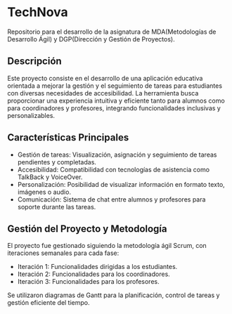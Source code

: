 # TechNova
Repositorio para el desarrollo de la asignatura de MDA(Metodologías de Desarrollo Ágil) y DGP(Dirección y Gestión de Proyectos).

## Descripción
Este proyecto consiste en el desarrollo de una aplicación educativa orientada a mejorar la gestión y el seguimiento de tareas para estudiantes con diversas necesidades de accesibilidad. La herramienta busca proporcionar una experiencia intuitiva y eficiente tanto para alumnos como para coordinadores y profesores, integrando funcionalidades inclusivas y personalizables.

## Características Principales
- Gestión de tareas: Visualización, asignación y seguimiento de tareas pendientes y completadas.
- Accesibilidad: Compatibilidad con tecnologías de asistencia como TalkBack y VoiceOver.
- Personalización: Posibilidad de visualizar información en formato texto, imágenes o audio.
- Comunicación: Sistema de chat entre alumnos y profesores para soporte durante las tareas.

## Gestión del Proyecto y Metodología
El proyecto fue gestionado siguiendo la metodología ágil Scrum, con iteraciones semanales para cada fase:

- Iteración 1: Funcionalidades dirigidas a los estudiantes.
- Iteración 2: Funcionalidades para los coordinadores.
- Iteración 3: Funcionalidades para los profesores.

Se utilizaron diagramas de Gantt para la planificación, control de tareas y gestión eficiente del tiempo.
